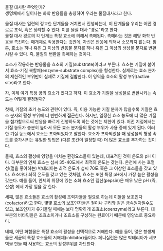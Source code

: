 물질 대사란 무엇인가?  
생명체에서 일어나는 화학 반응들을 총칭하여 우리는 물질대사라고 한다.     

물질 대사는 일련의 정교한 단계들을 거치면서 진행되는데, 이 단계들을 우리는 어떤 경로로 조직, 혹은 정리할 수 있다. 이를 물질 대사 "경로"라고 한다.  
물질 대사 경로의 각 단계는 특정 효소에 의해서 촉매된다. 촉매라는 것은 해당 화학 반응을 촉진하는 매개체로 작용한다는 것인데, 자신은 반응에 의해서 소모되지 않는다. 암튼, 효소는 하나 혹은 그 이상의 반응물 분자를 하나 혹은 그 이상의 생성물 분자로 변환시킬 수 있다. 즉, 물질의 변환을 촉매하는 것이다.   

효소가 작용하는 반응물을 효소의 기질(substrate)이라고 부른다. 효소는 기질에 붙어서 효소-기질 복합체(enzyme-substrate complex)를 형성한다. 실제로는 효소 분자의 제한적인 부위만이 실제로 기질에 결합한다. 이 영역을 효소의 활성 부위(active site)라고 한다.   

자, 이제 여기 특정 양의 효소가 있다고 하자. 이 효소가 기질을 생성물로 변환시키는 속도는 어떻게 결정될까?

첫째, 기질의 초기 농도와 관련이 있다. 즉, 이용 가능한 기질 분자가 많을수록 기질은 효소 분자의 활성 부위에 더 빈번하게 접근한다. 하지만, 일정한 효소 농도에 더 많은 기질을 첨가함으로써 반응을 빠르게 진행하도록 하는 것에는 제한이 있다. 어떤 지점에서는 기질 농도가 충분히 높아서 모든 효소 분자들의 활성 부위가 사용 중에 있게 된다. 이러한 기질 농도에서 효소는 포화되었다고 말한다. 효소가 포화되었을 때 생성물의 형성 속도를 증가시키는 유일한 방법은 (다른 조건이 일정할 때) 더 많은 효소를 추가하는 것이다.  

둘째, 효소의 활성에 영향을 미치는 환경요소들이 있는데, 대표적인 것이 온도와 pH 이다. 대부분의 인체 효소는 섭씨 35-40도에서 최적의 온도는 갖는다. 온천에 사는 호열성(열을 좋아하는) 박테리아는 최적 온도가 섭씨 70도 혹은 그 이상인 효소들을 갖고 있다. 효소마다 최적 온도를 갖고 있는 것처럼, 효소는 또한 특정 pH에서 가장 높은 활성을 갖는다. 예를 들어, 인체의 위장에 있는 소화 효소인 펩신(pepsin)은 매우 낮은 pH (즉, 산성) 에서 가장 일을 잘 한다.   

세째, 많은 효소들은 효소의 활성에 조력자들을 필요로 하는데 이들을 보조인자(cofactor)라고 한다. 몇몇 효소의 보조인자들은 철이나 구리와 같은 금속원자일수도 있고, 보조인자가 유기물일 때에는 보다 명확하게 조효소(coenzyme)라고 부른다. 대부분의 비타민들은 조효소이거나 조효소를 구성하는 원료이기 때문에 영양소로 중요하다.   

네째, 어떤 화합물은 특정 효소의 활성을 선택적으로 저해한다. 예를 들어, 많은 항생제들은 세균의 특정 효소들의 저해제(inhibitor)들이다. 페니실린은 많은 박테리아가 세포벽을 만들 때 사용하는 효소의 활성부위를 차단한다.
